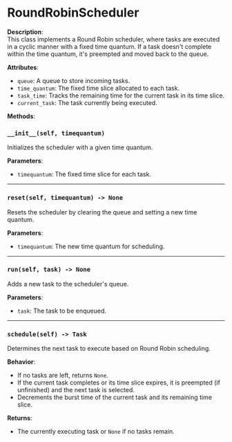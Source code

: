 # RoundRobinScheduler

**Description**:  
This class implements a Round Robin scheduler, where tasks are executed in a cyclic manner with a fixed time quantum. If a task doesn't complete within the time quantum, it's preempted and moved back to the queue.

**Attributes**:  
- `queue`: A queue to store incoming tasks.  
- `time_quantum`: The fixed time slice allocated to each task.  
- `task_time`: Tracks the remaining time for the current task in its time slice.  
- `current_task`: The task currently being executed.  

**Methods**:  

### `__init__(self, timequantum)`  
Initializes the scheduler with a given time quantum.  

**Parameters**:  
- `timequantum`: The fixed time slice for each task.  

---  

### `reset(self, timequantum) -> None`  
Resets the scheduler by clearing the queue and setting a new time quantum.  

**Parameters**:  
- `timequantum`: The new time quantum for scheduling.  

---  

### `run(self, task) -> None`  
Adds a new task to the scheduler's queue.  

**Parameters**:  
- `task`: The task to be enqueued.  

---  

### `schedule(self) -> Task`  
Determines the next task to execute based on Round Robin scheduling.  

**Behavior**:  
- If no tasks are left, returns `None`.  
- If the current task completes or its time slice expires, it is preempted (if unfinished) and the next task is selected.  
- Decrements the burst time of the current task and its remaining time slice.  

**Returns**:  
- The currently executing task or `None` if no tasks remain.  
